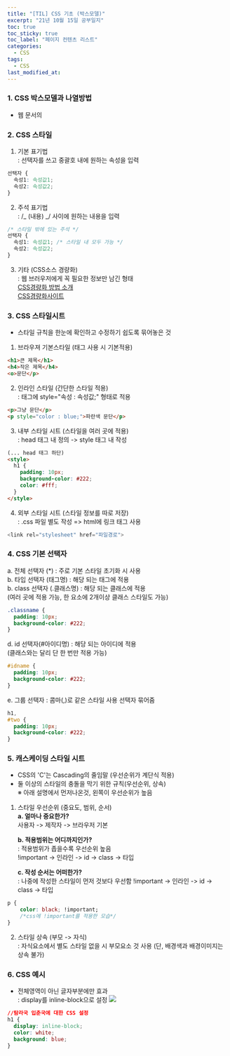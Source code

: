 ```yaml
---
title: "[TIL] CSS 기초 (박스모델)"
excerpt: "21년 10월 15일 공부일지"
toc: true
toc_sticky: true
toc_label: "페이지 컨텐츠 리스트"
categories:
  - CSS
tags:
  - CSS
last_modified_at:
---
```


### **1. CSS 박스모델과 나열방법**

- 웹 문서의 

### **2. CSS 스타일**

1. 기본 표기법  
   : 선택자를 쓰고 중괄호 내에 원하는 속성을 입력

```css
선택자 {
  속성1: 속성값1;
  속성2: 속성값2;
}
```

2. 주석 표기법  
   : /_ (내용) _/ 사이에 원하는 내용을 입력

```css
/* 스타일 밖에 있는 주석 */
선택자 {
  속성1: 속성값1; /* 스타일 내 모두 가능 */
  속성2: 속성값2;
}
```

3. 기타 (CSS소스 경량화)  
    : 웹 브러우저에게 꼭 필요한 정보만 남긴 형태  
   [CSS경량화 방법 소개](https://blog.logrocket.com/the-complete-best-practices-for-minifying-css/)  
   [CSS경량화사이트](https://csscompressor.com/)

### **3. CSS 스타일시트**

- 스타일 규칙을 한눈에 확인하고 수정하기 쉽도록 묶어놓은 것

1. 브라우져 기본스타일 (태그 사용 시 기본적용)

```html
<h1>큰 제목</h1>
<h4>작은 제목</h4>
<o>문단</p>
```

2. 인라인 스타일 (간단한 스타일 적용)  
   : 태그에 style="속성 : 속성값;" 형태로 적용

```html
<p>그냥 문단</p>
<p style="color : blue;">파란색 문단</p>
```

3. 내부 스타일 시트 (스타일을 여러 곳에 적용)  
   : head 태그 내 정의 -> style 태그 내 작성

```html
(... head 태그 하단)
<style>
  h1 {
    padding: 10px;
    background-color: #222;
    color: #fff;
  }
</style>
```

4. 외부 스타일 시트 (스타일 정보를 따로 저장)  
   : .css 파일 별도 작성 => html에 링크 태그 사용

```javascript
<link rel="stylesheet" href="파일경로">
```

### **4. CSS 기본 선택자**

a. 전체 선택자 (\*) : 주로 기본 스타일 초기화 시 사용  
b. 타입 선택자 (태그명) : 해당 되는 태그에 적용  
b. class 선택자 (.클래스명) : 해당 되는 클래스에 적용  
 (여러 곳에 적용 가능, 한 요소에 2개이상 클래스 스타일도 가능)

```css
.classname {
  padding: 10px;
  background-color: #222;
}
```

d. id 선택자(#아이디명) : 해당 되는 아이디에 적용  
 (클래스와는 달리 단 한 번만 적용 가능)

```css
#idname {
  padding: 10px;
  background-color: #222;
}
```

e. 그룹 선택자 : 콤마(,)로 같은 스타일 사용 선택자 묶어줌

```css
h1,
#two {
  padding: 10px;
  background-color: #222;
}
```

### **5. 캐스케이딩 스타일 시트**

- CSS의 'C'는 Cascading의 줄임말 (우선순위가 계단식 적용)
- 둘 이상의 스타일의 충돌을 막기 위한 규칙(우선순위, 상속)  
  ※ 아래 설명에서 먼저나온것, 왼쪽이 우선순위가 높음

1.  스타일 우선순위 (중요도, 범위, 순서)  
     **a. 얼마나 중요한가?**  
     사용자 -> 제작자 -> 브라우저 기본

    **b. 적용범위는 어디까지인가?**  
    : 적용범위가 좁을수록 우선순위 높음  
    !important -> 인라인 -> id -> class -> 타입

    **c. 작성 순서는 어떠한가?**  
    : 나중에 작성한 스타일이 먼저 것보다 우선함
    !important -> 인라인 -> id -> class -> 타입

```css
p {
	color: black; !important;
	/*css에 !important를 적용한 모습*/
}
```

2.  스타일 상속 (부모 -> 자식)  
    : 자식요소에서 별도 스타일 없을 시 부모요소 것 사용
    (단, 배경색과 배경이미지는 상속 불가)

### **6. CSS 예시**

- 전체영역이 아닌 글자부분에만 효과  
   : display를 inline-block으로 설정
  ![](./images/2021-10-14-image.png)

```css
//탐라국 입춘국에 대한 CSS 설정
h1 {
  display: inline-block; 
  color: white;
  background: blue;
}
```
